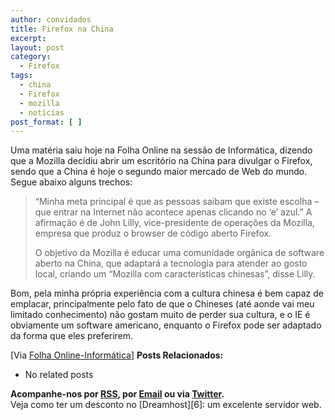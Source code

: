 ```yaml
---
author: convidados
title: Firefox na China
excerpt:
layout: post
category:
  - Firefox
tags:
  - china
  - Firefox
  - mozilla
  - noticias
post_format: [ ]
---
```

Uma matéria saiu hoje na Folha Online na sessão de Informática, dizendo que a Mozilla decidiu abrir um escritório na China para divulgar o Firefox, sendo que a China é hoje o segundo maior mercado de Web do mundo. Segue abaixo alguns trechos:

> “Minha meta principal é que as pessoas saibam que existe escolha –que entrar na Internet não acontece apenas clicando no ‘e’ azul.” A afirmação é de John Lilly, vice-presidente de operações da Mozilla, empresa que produz o browser de código aberto Firefox.
> 
> O objetivo da Mozilla é educar uma comunidade orgânica de software aberto na China, que adaptará a tecnologia para atender ao gosto local, criando um “Mozilla com características chinesas”, disse Lilly.

Bom, pela minha própria experiência com a cultura chinesa é bem capaz de emplacar, principalmente pelo fato de que o Chineses (até aonde vai meu limitado conhecimento) não gostam muito de perder sua cultura, e o IE é obviamente um software americano, enquanto o Firefox pode ser adaptado da forma que eles preferirem.

[Via [Folha Online-Informática][1]] 
**Posts Relacionados:** 
*   No related posts









**Acompanhe-nos por [ RSS][3], por [Email][4] ou via [Twitter][5].**  
Veja como ter um desconto no [Dreamhost][6]: um excelente servidor web.

 [1]: http://www1.folha.uol.com.br/folha/informatica/ult124u21541.shtml "Rival da Microsoft, Mozilla quer "
 [2]: https://twitter.com/share
 [3]: http://feeds.feedburner.com/VidaGeek
 [4]: http://feedburner.google.com/fb/a/mailverify?uri=VidaGeek&loc=pt_BR
 [5]: http://twitter.com/blogvidageek

